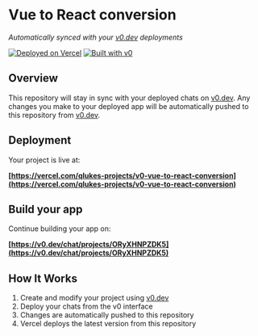 # Vue to React conversion

*Automatically synced with your [v0.dev](https://v0.dev) deployments*

[![Deployed on Vercel](https://img.shields.io/badge/Deployed%20on-Vercel-black?style=for-the-badge&logo=vercel)](https://vercel.com/qlukes-projects/v0-vue-to-react-conversion)
[![Built with v0](https://img.shields.io/badge/Built%20with-v0.dev-black?style=for-the-badge)](https://v0.dev/chat/projects/ORyXHNPZDK5)

## Overview

This repository will stay in sync with your deployed chats on [v0.dev](https://v0.dev).
Any changes you make to your deployed app will be automatically pushed to this repository from [v0.dev](https://v0.dev).

## Deployment

Your project is live at:

**[https://vercel.com/qlukes-projects/v0-vue-to-react-conversion](https://vercel.com/qlukes-projects/v0-vue-to-react-conversion)**

## Build your app

Continue building your app on:

**[https://v0.dev/chat/projects/ORyXHNPZDK5](https://v0.dev/chat/projects/ORyXHNPZDK5)**

## How It Works

1. Create and modify your project using [v0.dev](https://v0.dev)
2. Deploy your chats from the v0 interface
3. Changes are automatically pushed to this repository
4. Vercel deploys the latest version from this repository